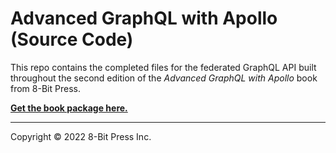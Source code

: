 # Advanced GraphQL with Apollo (Source Code)

This repo contains the completed files for the federated GraphQL API built throughout the second edition of the _Advanced GraphQL with Apollo_ book from 8-Bit Press.

**[Get the book package here.](https://8bit.press/book/advanced-graphql)**

---

Copyright © 2022 8-Bit Press Inc.
